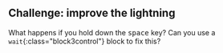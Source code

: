 ## Challenge: improve the lightning

What happens if you hold down the <kbd>space</kbd> key? Can you use a `wait`{:class="block3control"} block to fix this?